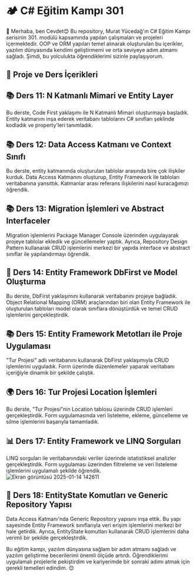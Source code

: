 # 🏕️ C# Eğitim Kampı 301
👋 Merhaba, ben Cevdet😊 Bu repository, Murat Yücedağ'ın C# Eğitim Kampı serisinin 301. modülü kapsamında yapılan çalışmaları ve projeleri içermektedir. OOP ve ORM yapıları temel alınarak oluşturulan bu içerikler, yazılım dünyasında kendimi geliştirmemi ve orta seviyeye adım atmamı sağladı. Şimdi, bu yolculukta öğrendiklerimi sizinle paylaşıyorum.

## 🎯 Proje ve Ders İçerikleri
## 📚 Ders 11: N Katmanlı Mimari ve Entity Layer
Bu derste, Code First yaklaşımı ile N Katmanlı Mimari oluşturmaya başladık. Entity katmanını inşa ederek veritabanı tablolarını C# sınıfları şeklinde kodladık ve property'leri tanımladık.

## 📚 Ders 12: Data Access Katmanı ve Context Sınıfı
Bu derste, entity katmanında oluşturulan tablolar arasında bire çok ilişkiler kurduk. Data Access Katmanını oluşturup, Entity Framework ile tabloları veritabanına yansıttık. Katmanlar arası referans ilişkilerini nasıl kuracağımızı öğrendik.

## 📚 Ders 13: Migration İşlemleri ve Abstract Interfaceler
Migration işlemlerini Package Manager Console üzerinden uygulayarak projeye tablolar ekledik ve güncellemeler yaptık. Ayrıca, Repository Design Pattern kullanarak CRUD işlemlerini merkezi bir yapıda interface ve abstract sınıflar ile yapılandırmayı öğrendik.

## 📘 Ders 14: Entity Framework DbFirst ve Model Oluşturma
Bu derste, DbFirst yaklaşımını kullanarak veritabanını projeye bağladık. Object Relational Mapping (ORM) araçlarından biri olan Entity Framework ile oluşturulan tabloları model olarak sınıflara dönüştürdük ve temel CRUD işlemlerini gerçekleştirdik.

## 📚 Ders 15: Entity Framework Metotları ile Proje Uygulaması
"Tur Projesi" adlı veritabanını kullanarak DbFirst yaklaşımıyla CRUD işlemlerini uyguladık. Form üzerinde düzenlemeler yaparak veritabanı içeriğiyle dinamik bir şekilde çalıştık.

## 🌍 Ders 16: Tur Projesi Location İşlemleri
Bu derste, "Tur Projesi"nin Location tablosu üzerinde CRUD işlemleri gerçekleştirdik. Form uygulamasında veri listeleme, ekleme, güncelleme ve silme işlemlerini başarıyla tamamladık.

## 📊 Ders 17: Entity Framework ve LINQ Sorguları
LINQ sorguları ile veritabanındaki veriler üzerinde istatistiksel analizler gerçekleştirdik. Form uygulaması üzerinden filtreleme ve veri listeleme işlemlerini uygulamalı şekilde öğrendik.
![Ekran görüntüsü 2025-01-14 142611](https://github.com/user-attachments/assets/e0549078-8647-4557-a87c-cd7881265df2)

## 📃 Ders 18: EntityState Komutları ve Generic Repository Yapısı
Data Access Katmanı'nda Generic Repository yapısını inşa ettik. Bu yapı sayesinde Entity Framework sınıflarıyla veri erişim işlemlerini merkezi bir hale getirdik. Ayrıca, EntityState komutları kullanarak CRUD işlemlerini daha verimli bir şekilde gerçekleştirdik.

Bu eğitim kampı, yazılım dünyasına sağlam bir adım atmamı sağladı ve yazılım geliştirme becerilerimi önemli ölçüde artırdı. Öğrendiklerimi uygulamalı projelerle pekiştirdim ve kariyerimde bir sonraki adımı atmak için gerekli temelleri edindim. 😊
